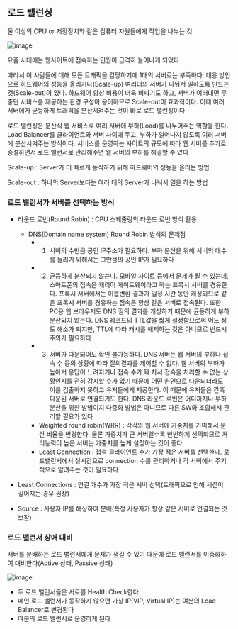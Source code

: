 ## 로드 밸런싱

둘 이상의 CPU or 저장장치와 같은 컴퓨터 자원들에게 작업을 나누는 것

![image](https://user-images.githubusercontent.com/67304980/132987365-04e796ff-71a8-4ff4-8a0f-f763ee1ff26f.png)

요즘 시대에는 웹사이트에 접속하는 인원이 급격히 늘어나게 되었다

따라서 이 사람들에 대해 모든 트래픽을 감당하기에 1대의 서버로는 부족하다. 대응 방안으로 하드웨어의 성능을 올리거나(Scale-up)
여러대의 서버가 나눠서 일하도록 만드는 것(Scale-out)이 있다. 하드웨어 향상 비용이 더욱 비싸기도 하고, 서버가 여러대면
무중단 서비스를 제공하는 환경 구성이 용이하므로 Scale-out이 효과적이다. 이때 여러 서버에게 균등하게 트래픽을 분산시켜주는
것이 바로 로드 밸런싱이다

로드 밸런싱은 분산식 웹 서비스로 여러 서버에 부하(Load)를 나누어주는 역할을 한다. Load Balancer를 클라이언트와 서버 사이에
두고, 부하가 일어나지 않도록 여러 서버에 분산시켜주는 방식이다. 서비스를 운영하는 사이트의 규모에 따라 웹 서버를 추가로
증설하면서 로드 밸런서로 관리해주면 웹 서버의 부하를 해결할 수 있다

Scale-up : Server가 더 빠르게 동작하기 위해 하드웨어의 성능을 올리는 방법

Scale-out : 하나의 Server보다는 여러 대의 Server가 나눠서 일을 하는 방법

### 로드 밸런서가 서버를 선택하는 방식
- 라운드 로빈(Round Robin) : CPU 스케줄링의 라운드 로빈 방식 활용
  - DNS(Domain name system) Round Robin 방식의 문제점
    - 1. 서버의 수만큼 공인 IP주소가 필요하다. 부하 분산을 위해 서버의 대수를 늘리기 위해서는 그만큼의 공인 IP가 필요하다
    - 2. 균등하게 분산되지 않는다. 모바일 사이트 등에서 문제가 될 수 있는데, 스마트폰의 접속은 캐리어 게이트웨이라고 하는 프록시 서버를 경유한다. 프록시 서버에서는 이름변환 결과가 일정 시간 동안 캐싱되므로 같은 프록시 서버를 경유하는 접속은 항상 같은 서버로 접속된다. 또한 PC용 웹 브라우저도 DNS 질의 결과를 캐싱하기 때문에 균등하게 부하분산되지 않는다. DNS 레코드의 TTL값을 짧게 설정함으로써 어느 정도 해소가 되지만, TTL에 따라 캐시를 해제하는 것은 아니므로 반드시 주의가 필요하다
    - 3. 서버가 다운되어도 확인 불가능하다. DNS 서버는 웹 서버의 부하나 접속 수 등의 상황에 따라 질의결과를 제어할 수 없다. 웹 서버의 부하가 높아서 응답이 느려지거나 접속 수가 꽉 차서 접속을 처리할 수 없는 상황인지를 전혀 감지할 수가 없기 때문에 어떤 원인으로 다운되더라도 이를 검출하지 못하고 유저들에게 제공한다. 이 때문에 유저들은 간혹 다운된 서버로 연결되기도 한다. DNS 라운드 로빈은 어디까지나 부하분산을 위한 방법이지 다중화 방법은 아니므로 다른 SW와 조합해서 관리할 필요가 있다
    - Weighted round robin(WRR) : 각각의 웹 서버에 가중치를 가미해서 분산 비율을 변경한다. 물론 가중치가 큰 서버일수록 빈번하게 선택되므로 처리능력이 높은 서버는 가중치를 높게 설정하는 것이 좋다
    - Least Connection : 접속 클라이언트 수가 가장 적은 서버를 선택한다. 로드밸런서에서 실시간으로 connection 수를 관리하거나 각 서버에서 주기적으로 알려주는 것이 필요하다
  
- Least Connections : 연결 개수가 가장 적은 서버 선택(트래픽으로 인해 세션이 길어지는 경우 권장)
- Source : 사용자 IP를 해싱하여 분배(특정 사용자가 항상 같은 서버로 연결되는 것 보장)

### 로드 밸런서 장애 대비

서버를 분배하는 로드 밸런서에게 문제가 생길 수 있기 때문에 로드 밸런서를 이중화하여 대비한다(Active 상태, Passive 상태)

![image](https://user-images.githubusercontent.com/67304980/132987620-5f367e8f-3493-49cd-901c-db16f3e50a0d.png)

- 두 로드 밸런서들은 서로를 Health Check한다
- 메인 로드 밸런서가 동작하지 않으면 가상 IP(VIP, Virtual IP)는 여분의 Load Balancer로 변경된다
- 여분의 로드 밸런서로 운영하게 된다



